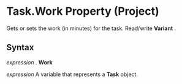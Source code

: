 
# Task.Work Property (Project)

Gets or sets the work (in minutes) for the task. Read/write  **Variant** .


## Syntax

 _expression_ . **Work**

 _expression_ A variable that represents a **Task** object.

